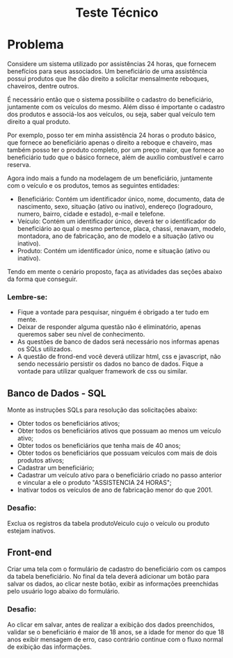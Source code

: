 <h1 align="center">Teste Técnico</h1>

# Problema

Considere um sistema utilizado por assistências 24 horas, que fornecem benefícios para seus associados. 
Um beneficiário de uma assistência possui produtos que lhe dão direito a solicitar mensalmente reboques, chaveiros, dentre outros.

É necessário então que o sistema possibilite o cadastro do beneficiário, juntamente com os veículos do mesmo. Além disso é importante o cadastro dos produtos e associá-los aos veículos, ou seja, saber qual veículo tem direito a qual produto. 

Por exemplo, posso ter em minha assistência 24 horas o produto básico, que fornece ao beneficiário apenas o direito a reboque e chaveiro, mas também posso ter o produto completo, por um preço maior, que fornece ao beneficiário tudo que o básico fornece, além de auxílio combustível e carro reserva. 

Agora indo mais a fundo na modelagem de um beneficiário, juntamente com o veículo e os produtos, temos as seguintes entidades:

- Beneficiário: Contém um identificador único, nome, documento, data de nascimento, sexo, situação (ativo ou inativo), endereço (logradouro, numero, bairro, cidade e estado), e-mail e telefone.
- Veículo: Contém um identificador único, deverá ter o identificador do beneficiário ao qual o mesmo pertence, placa, chassi, renavam, modelo, montadora, ano de fabricação, ano de modelo e a situação (ativo ou inativo).
- Produto: Contém um identificador único, nome e situação (ativo ou inativo).

Tendo em mente o cenário proposto, faça as atividades das seções abaixo da forma que conseguir. 

### Lembre-se: 
- Fique a vontade para pesquisar, ninguém é obrigado a ter tudo em mente. 
- Deixar de responder alguma questão não é eliminatório, apenas queremos saber seu nível de conhecimento.
- As questões de banco de dados será necessário nos informas apenas os SQLs utilizados.
- A questão de frond-end você deverá utilizar html, css e javascript, não sendo necessário persistir os dados no banco de dados. Fique a vontade para utilizar qualquer framework de css ou similar.

## Banco de Dados - SQL
Monte as instruções SQLs para resolução das solicitações abaixo:
 
- Obter todos os beneficiários ativos;
- Obter todos os beneficiários ativos que possuam ao menos um veículo ativo;
- Obter todos os beneficiários que tenha mais de 40 anos;
- Obter todos os beneficiários que possuam veículos com mais de dois produtos ativos;
- Cadastrar um beneficiário;
- Cadastrar um veículo ativo para o beneficiário criado no passo anterior e vincular a ele o produto "ASSISTENCIA 24 HORAS";
- Inativar todos os veículos de ano de fabricação menor do que 2001.
### Desafio: 
Exclua os registros da tabela produtoVeiculo cujo o veículo ou produto estejam inativos.

## Front-end
Criar uma tela com o formulário de cadastro do beneficiário com os campos da tabela beneficiário. 
No final da tela deverá adicionar um botão para salvar os dados, ao clicar neste botão, exibir as informações preenchidas pelo usuário logo abaixo do formulário.
### Desafio: 
Ao clicar em salvar, antes de realizar a exibição dos dados preenchidos, validar se o beneficiário é maior de 18 anos, se a idade for menor do que 18 anos exibir mensagem de erro, caso contrário continue com o fluxo normal de exibição das informações. 
